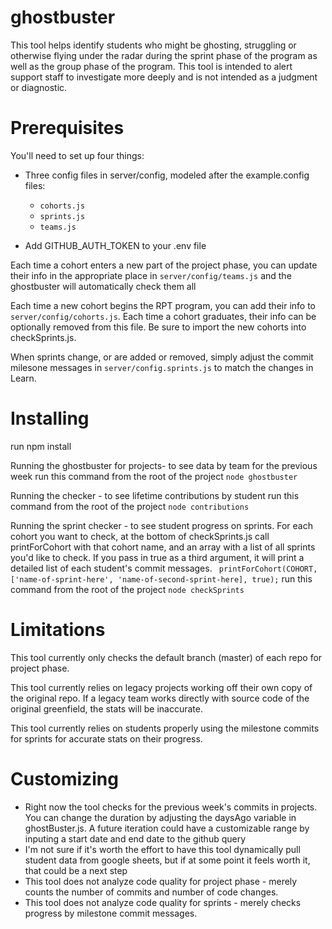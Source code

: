 # ghostbuster

This tool helps identify students who might be ghosting, struggling or otherwise flying under the radar during the sprint phase of the program as well as the group phase of the program. This tool is intended to alert support staff to investigate more deeply and is not intended as a judgment or diagnostic.

# Prerequisites
You'll need to set up four things:

* Three config files in server/config, modeled after the example.config files:
  * ```cohorts.js```
  * ```sprints.js```
  * ```teams.js```

* Add GITHUB_AUTH_TOKEN to your .env file

Each time a cohort enters a new part of the project phase, you can update their info in the appropriate place in ```server/config/teams.js``` and the ghostbuster will automatically check them all

Each time a new cohort begins the RPT program, you can add their info to ```server/config/cohorts.js```.  Each time a cohort graduates, their info can be optionally removed from this file.  Be sure to import the new cohorts into checkSprints.js.

When sprints change, or are added or removed, simply adjust the commit milesone messages in ```server/config.sprints.js``` to match the changes in Learn.

# Installing
run npm install

Running the ghostbuster for projects- to see data by team for the previous week
run this command from the root of the project ```node ghostbuster```

Running the checker - to see lifetime contributions by student
run this command from the root of the project ```node contributions```

Running the sprint checker - to see student progress on sprints. For each cohort you want to check, at the bottom of checkSprints.js call printForCohort with that cohort name, and an array with a list of all sprints you'd like to check.  If you pass in true as a third argument, it will print a detailed list of each student's commit messages.
``` printForCohort(COHORT, ['name-of-sprint-here', 'name-of-second-sprint-here], true);```
run this command from the root of the project ```node checkSprints```

# Limitations
This tool currently only checks the default branch (master) of each repo for project phase.

This tool currently relies on legacy projects working off their own copy of the original repo.  If a legacy team works directly with source code of the original greenfield, the stats will be inaccurate.

This tool currently relies on students properly using the milestone commits for sprints for accurate stats on their progress.

# Customizing
* Right now the tool checks for the previous week's commits in projects. You can change the duration by adjusting the daysAgo variable in ghostBuster.js. A future iteration could have a customizable range by inputing a start date and end date to the github query
* I'm not sure if it's worth the effort to have this tool dynamically pull student data from google sheets, but if at some point it feels worth it, that could be a next step
* This tool does not analyze code quality for project phase - merely counts the number of commits and number of code changes.
* This tool does not analyze code quality for sprints - merely checks progress by milestone commit messages.
